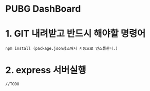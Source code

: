 # PUBG DashBoard


# 1. GIT 내려받고 반드시 해야할 명령어
```
npm install (package.json참조해서 자동으로 인스톨한다.)
```


# 2. express 서버실행
```
//TODO
```